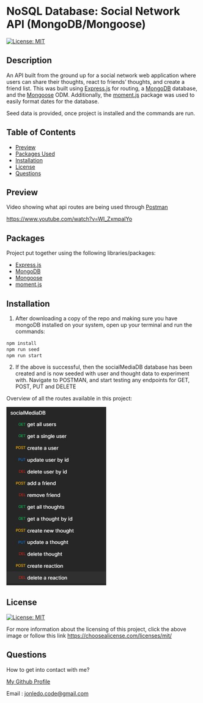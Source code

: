 # NoSQL Database: Social Network API (MongoDB/Mongoose)

 [![License: MIT](https://img.shields.io/badge/License-MIT-yellow.svg)](https://opensource.org/licenses/MIT)

## Description

An API built from the ground up for a social network web application where users can share their thoughts, react to friends’ thoughts, and create a friend list. This was built using [Express.js](https://expressjs.com/) for routing, a [MongoDB](https://www.mongodb.com/docs/) database, and the [Mongoose](https://www.npmjs.com/package/mongoose) ODM. Additionally, the [moment.js](https://momentjs.com/) package was used to easily format dates for the database.

Seed data is provided, once project is installed and the commands are run.

## Table of Contents

- [Preview](#preview)
- [Packages Used](#packages)
- [Installation](#installation)
- [License](#license)
- [Questions](#questions)

## Preview

Video showing what api routes are being used through [Postman](https://www.postman.com/)

https://www.youtube.com/watch?v=WI_ZxmpalYo

## Packages

Project put together using the following libraries/packages:

- [Express.js](https://expressjs.com/)
- [MongoDB](https://www.mongodb.com/docs/)
- [Mongoose](https://www.npmjs.com/package/mongoose)
- [moment.js](https://momentjs.com/)

## Installation

1. After downloading a copy of the repo and making sure you have mongoDB installed on your system, open up your terminal and run the commands:

```
npm install
npm run seed
npm run start
```

2. If the above is successful, then the socialMediaDB database has been created and is now seeded with user and thought data to experiment with. Navigate to POSTMAN, and start testing any endpoints for GET, POST, PUT and DELETE

Overview of all the routes available in this project:

![list of all the routes](./Assets/socialDB-routes.JPG)

## License

 [![License: MIT](https://img.shields.io/badge/License-MIT-yellow.svg)](https://opensource.org/licenses/MIT)

For more information about the licensing of this project, click the above image or follow this link https://choosealicense.com/licenses/mit/

## Questions

How to get into contact with me?

[My Github Profile](https://github.com/Jon-Ledo)

Email : jonledo.code@gmail.com

